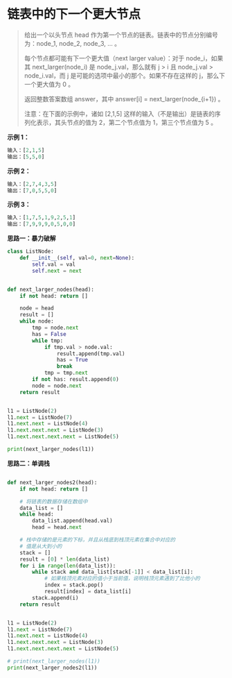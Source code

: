 # 链表中的下一个更大节点

> 给出一个以头节点 head 作为第一个节点的链表。链表中的节点分别编号为：node_1, node_2, node_3, ... 。
>
> 每个节点都可能有下一个更大值（next larger value）：对于 node_i，如果其 next_larger(node_i) 是 node_j.val，那么就有 j > i 且  node_j.val > node_i.val，而 j 是可能的选项中最小的那个。如果不存在这样的 j，那么下一个更大值为 0 。
>
> 返回整数答案数组 answer，其中 answer[i] = next_larger(node_{i+1}) 。
>
> 注意：在下面的示例中，诸如 [2,1,5] 这样的输入（不是输出）是链表的序列化表示，其头节点的值为 2，第二个节点值为 1，第三个节点值为 5 。
>

**示例 1：**

```python
输入：[2,1,5]
输出：[5,5,0]
```



**示例 2：**

```python
输入：[2,7,4,3,5]
输出：[7,0,5,5,0]
```



**示例 3：**

```python
输入：[1,7,5,1,9,2,5,1]
输出：[7,9,9,9,0,5,0,0]
```



**思路一：暴力破解**

```python
class ListNode:
    def __init__(self, val=0, next=None):
        self.val = val
        self.next = next


def next_larger_nodes(head):
    if not head: return []

    node = head
    result = []
    while node:
        tmp = node.next
        has = False
        while tmp:
            if tmp.val > node.val:
                result.append(tmp.val)
                has = True
                break
            tmp = tmp.next
        if not has: result.append(0)
        node = node.next
    return result


l1 = ListNode(2)
l1.next = ListNode(7)
l1.next.next = ListNode(4)
l1.next.next.next = ListNode(3)
l1.next.next.next.next = ListNode(5)

print(next_larger_nodes(l1))
```



**思路二：单调栈**

```python

def next_larger_nodes2(head):
    if not head: return []

    # 将链表的数据存储在数组中
    data_list = []
    while head:
        data_list.append(head.val)
        head = head.next

    # 栈中存储的是元素的下标，并且从栈底到栈顶元素在集合中对应的
    # 值是从大到小的
    stack = []
    result = [0] * len(data_list)
    for i in range(len(data_list)):
        while stack and data_list[stack[-1]] < data_list[i]:
            # 如果栈顶元素对应的值小于当前值，说明栈顶元素遇到了比他小的
            index = stack.pop()
            result[index] = data_list[i]
        stack.append(i)
    return result


l1 = ListNode(2)
l1.next = ListNode(7)
l1.next.next = ListNode(4)
l1.next.next.next = ListNode(3)
l1.next.next.next.next = ListNode(5)

# print(next_larger_nodes(l1))
print(next_larger_nodes2(l1))
```

